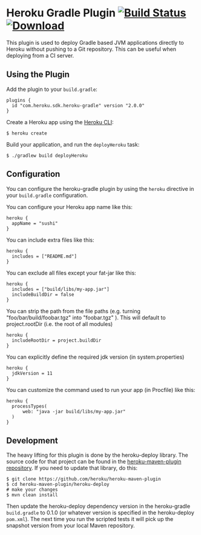 # Heroku Gradle Plugin [![Build Status](https://travis-ci.org/heroku/heroku-gradle.svg?branch=master)](https://travis-ci.org/heroku/heroku-gradle) [ ![Download](https://api.bintray.com/packages/heroku/maven/gradle/images/download.svg) ](https://bintray.com/heroku/maven/gradle/_latestVersion)

This plugin is used to deploy Gradle based JVM applications directly to Heroku without pushing to a Git repository. This can be useful when deploying from a CI server.

## Using the Plugin

Add the plugin to your `build.gradle`:

```
plugins {
  id "com.heroku.sdk.heroku-gradle" version "2.0.0"
}
```

Create a Heroku app using the [Heroku CLI](https://devcenter.heroku.com/articles/heroku-cli):

```
$ heroku create
```

Build your application, and run the `deployHeroku` task:

```
$ ./gradlew build deployHeroku
```

## Configuration

You can configure the heroku-gradle plugin by using the `heroku` directive in
your `build.gradle` configuration.

You can configure your Heroku app name like this:

```
heroku {
  appName = "sushi"
}
```

You can include extra files like this:

```
heroku {
  includes = ["README.md"]
}
```

You can exclude all files except your fat-jar like this:

```
heroku {
  includes = ["build/libs/my-app.jar"]
  includeBuildDir = false
}
```

You can strip the path from the file paths
(e.g. turning "foo/bar/build/foobar.tgz" into "foobar.tgz" ).
This will default to project.rootDir (i.e. the root of all modules)
```
heroku {
  includeRootDir = project.buildDir
}
```

You can explicitly define the required jdk version (in system.properties)

```
heroku {
  jdkVersion = 11
}
```

You can customize the command used to run your app (in Procfile) like this:

```
heroku {
  processTypes(
      web: "java -jar build/libs/my-app.jar"
  )
}
```

## Development

The heavy lifting for this plugin is done by the heroku-deploy library. The source code for that project can be found in the [heroku-maven-plugin repository](https://github.com/heroku/heroku-maven-plugin/tree/master/heroku-deploy). If you need to update that library, do this:

```
$ git clone https://github.com/heroku/heroku-maven-plugin
$ cd heroku-maven-plugin/heroku-deploy
# make your changes
$ mvn clean install
```

Then update the heroku-deploy dependency version in the heroku-gradle `build.gradle` to 0.1.0 (or whatever version is specified in the heroku-deploy `pom.xml`). The next time you run the scripted tests it will pick up the snapshot version from your local Maven repository.
